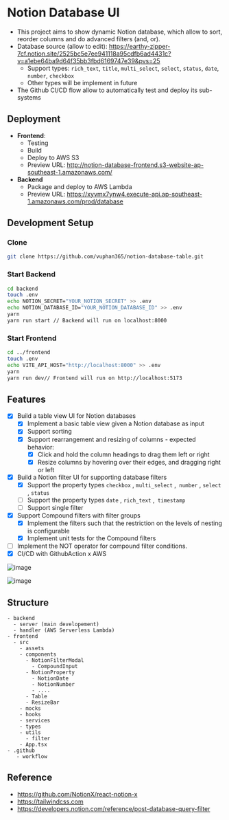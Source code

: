 # Notion Database UI
- This project aims to show dynamic Notion database, which allow to sort, reorder columns and do advanced filters (and, or).
- Database source (allow to edit): https://earthy-zipper-7cf.notion.site/2525bc5e7ee941118a95cdfb6ad4431c?v=a1ebe64ba9d64f35bb3fbd6169747e39&pvs=25
  - Support types: `rich_text`, `title`, `multi_select`, `select`, `status`, `date`, `number`, `checkbox`
  - Other types will be implement in future
- The Github CI/CD flow allow to automatically test and deploy its sub-systems
## Deployment
 - **Frontend**:
	 - Testing
	 - Build
	 - Deploy to AWS S3
	 - Preview URL:  http://notion-database-frontend.s3-website-ap-southeast-1.amazonaws.com/
 - **Backend**
	 - Package and deploy to AWS Lambda
	 - Preview URL: https://xyvmx7ynw4.execute-api.ap-southeast-1.amazonaws.com/prod/database
## Development Setup
### Clone
```bash
git clone https://github.com/vuphan365/notion-database-table.git
```
### Start Backend
```bash
cd backend
touch .env
echo NOTION_SECRET="YOUR_NOTION_SECRET" >> .env
echo NOTION_DATABASE_ID="YOUR_NOTION_DATABASE_ID" >> .env
yarn
yarn run start // Backend will run on localhost:8000
```
### Start Frontend
```bash
cd ../frontend
touch .env
echo VITE_API_HOST="http://localhost:8000" >> .env
yarn
yarn run dev// Frontend will run on http://localhost:5173
```
## Features

 - [x] Build a table view UI for Notion databases
	 - [x] Implement a basic table view given a Notion database as input
	 - [x] Support sorting
	 - [x] Support rearrangement and resizing of columns - expected behavior:
		 - [x] Click and hold the column headings to drag them left or right
		 - [x] Resize columns by hovering over their edges, and dragging right or left
 - [x] Build a Notion filter UI for supporting database filters
	 - [x] Support the property types `checkbox` , `multi_select` ,` number` ,
`select` , `status`
	- [ ] Support the property types `date` , `rich_text` ,` timestamp` 
	- [ ] Support single filter
- [x] Support Compound filters with filter groups
	- [x] Implement the filters such that the restriction on
the levels of nesting is configurable
	- [x]  Implement unit tests for the Compound filters
- [ ] Implement the NOT operator for compound filter conditions.
- [x] CI/CD with GithubAction x AWS

![image](https://github.com/vuphan365/notion-database-table/assets/29919845/47671e31-eaed-45f4-83b3-1accd43fb444)

![image](https://github.com/vuphan365/notion-database-table/assets/29919845/0ecac1d4-5425-44a6-9f8a-e567107e74e5)


## Structure
```
- backend
  - server (main developement)
  - handler (AWS Serverless Lambda)
- frontend
  - src
    - assets
    - components
      - NotionFilterModal
        - CompoundInput
      - NotionProperty
        - NotionDate
        - NotionNumber
        - ....
      - Table
      - ResizeBar
    - mocks
    - hooks
    - services
    - types
    - utils
      - filter
    - App.tsx
- .github
   - workflow
```
## Reference
- https://github.com/NotionX/react-notion-x
- https://tailwindcss.com
- https://developers.notion.com/reference/post-database-query-filter
